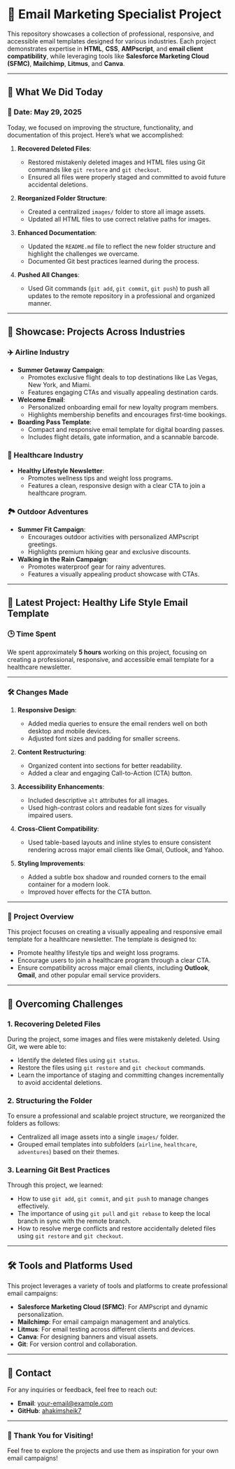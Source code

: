 # 🌟 Email Marketing Specialist Project

This repository showcases a collection of professional, responsive, and accessible email templates designed for various industries. Each project demonstrates expertise in **HTML**, **CSS**, **AMPscript**, and **email client compatibility**, while leveraging tools like **Salesforce Marketing Cloud (SFMC)**, **Mailchimp**, **Litmus**, and **Canva**.

---

## 📝 What We Did Today
### 📅 Date: May 29, 2025

Today, we focused on improving the structure, functionality, and documentation of this project. Here’s what we accomplished:
1. **Recovered Deleted Files**:
   - Restored mistakenly deleted images and HTML files using Git commands like `git restore` and `git checkout`.
   - Ensured all files were properly staged and committed to avoid future accidental deletions.

2. **Reorganized Folder Structure**:
   - Created a centralized `images/` folder to store all image assets.
   - Updated all HTML files to use correct relative paths for images.

3. **Enhanced Documentation**:
   - Updated the `README.md` file to reflect the new folder structure and highlight the challenges we overcame.
   - Documented Git best practices learned during the process.

4. **Pushed All Changes**:
   - Used Git commands (`git add`, `git commit`, `git push`) to push all updates to the remote repository in a professional and organized manner.

---

## 🚀 Showcase: Projects Across Industries

### ✈️ Airline Industry
- **Summer Getaway Campaign**:
  - Promotes exclusive flight deals to top destinations like Las Vegas, New York, and Miami.
  - Features engaging CTAs and visually appealing destination cards.
- **Welcome Email**:
  - Personalized onboarding email for new loyalty program members.
  - Highlights membership benefits and encourages first-time bookings.
- **Boarding Pass Template**:
  - Compact and responsive email template for digital boarding passes.
  - Includes flight details, gate information, and a scannable barcode.

### 🌿 Healthcare Industry
- **Healthy Lifestyle Newsletter**:
  - Promotes wellness tips and weight loss programs.
  - Features a clean, responsive design with a clear CTA to join a healthcare program.

### 🏞️ Outdoor Adventures
- **Summer Fit Campaign**:
  - Encourages outdoor activities with personalized AMPscript greetings.
  - Highlights premium hiking gear and exclusive discounts.
- **Walking in the Rain Campaign**:
  - Promotes waterproof gear for rainy adventures.
  - Features a visually appealing product showcase with CTAs.

---

## 📅 Latest Project: Healthy Life Style Email Template

### 🕒 Time Spent
We spent approximately **5 hours** working on this project, focusing on creating a professional, responsive, and accessible email template for a healthcare newsletter.

---

### 🛠️ Changes Made
1. **Responsive Design**:
   - Added media queries to ensure the email renders well on both desktop and mobile devices.
   - Adjusted font sizes and padding for smaller screens.

2. **Content Restructuring**:
   - Organized content into sections for better readability.
   - Added a clear and engaging Call-to-Action (CTA) button.

3. **Accessibility Enhancements**:
   - Included descriptive `alt` attributes for all images.
   - Used high-contrast colors and readable font sizes for visually impaired users.

4. **Cross-Client Compatibility**:
   - Used table-based layouts and inline styles to ensure consistent rendering across major email clients like Gmail, Outlook, and Yahoo.

5. **Styling Improvements**:
   - Added a subtle box shadow and rounded corners to the email container for a modern look.
   - Improved hover effects for the CTA button.

---

### 📩 Project Overview
This project focuses on creating a visually appealing and responsive email template for a healthcare newsletter. The template is designed to:
- Promote healthy lifestyle tips and weight loss programs.
- Encourage users to join a healthcare program through a clear CTA.
- Ensure compatibility across major email clients, including **Outlook**, **Gmail**, and other popular email service providers.

---

## 🚀 Overcoming Challenges

### **1. Recovering Deleted Files**
During the project, some images and files were mistakenly deleted. Using Git, we were able to:
- Identify the deleted files using `git status`.
- Restore the files using `git restore` and `git checkout` commands.
- Learn the importance of staging and committing changes incrementally to avoid accidental deletions.

### **2. Structuring the Folder**
To ensure a professional and scalable project structure, we reorganized the folders as follows:
- Centralized all image assets into a single `images/` folder.
- Grouped email templates into subfolders (`airline`, `healthcare`, `adventures`) based on their themes.

### **3. Learning Git Best Practices**
Through this project, we learned:
- How to use `git add`, `git commit`, and `git push` to manage changes effectively.
- The importance of using `git pull` and `git rebase` to keep the local branch in sync with the remote branch.
- How to resolve merge conflicts and restore accidentally deleted files using `git restore` and `git checkout`.

---

## 🛠️ Tools and Platforms Used
This project leverages a variety of tools and platforms to create professional email campaigns:
- **Salesforce Marketing Cloud (SFMC)**: For AMPscript and dynamic personalization.
- **Mailchimp**: For email campaign management and analytics.
- **Litmus**: For email testing across different clients and devices.
- **Canva**: For designing banners and visual assets.
- **Git**: For version control and collaboration.

---

## 📧 Contact
For any inquiries or feedback, feel free to reach out:
- **Email**: your-email@example.com
- **GitHub**: [ahakimsheik7](https://github.com/ahakimsheik7)

---

### 🚀 Thank You for Visiting!
Feel free to explore the projects and use them as inspiration for your own email campaigns!




